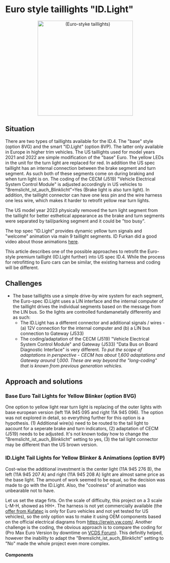 # Euro style taillights "ID.Light"
<div align="center">
  <img src="https://user-images.githubusercontent.com/107234448/183325196-1d971dd4-d042-40c1-9f65-0b1fc437ba41.jpeg" alt="(Euro-styke taillights)" width="300px">
</div>

## Situation
There are two types of taillights available for the ID.4. The "base" style (option 8VG) and the smart "ID.Light" (option 8VP). The latter only available in Europe in higher trim vehicles. The US taillights used for model years 2021 and 2022 are simple modification of the "base" Euro. The yellow LEDs in the unit for the turn light are replaced for red. In addition the US spec taillight has an internal connection between the brake segment and turn segment. As such both of these segments come on during braking and when turn light is on. The coding of the CECM (J519) "Vehicle Electrical System Control Module" is adjusted accordingly in US vehicles to "Bremslicht_ist_auch_Blinklicht"=Yes (Brake light is also turn light). In addition, the taillight connector can have one less pin and the wire harness one less wire, which makes it harder to retrofit yellow rear turn lights.

The US model year 2023 physically removed the turn light segment from the taillight for better esthetical appearance as the brake and turn segments were separated by tail/parking segment and it could be "too busy".

The top spec "ID.Light" provides dynamic yellow turn signals and "welcome" animation via main 9 taillight segments. ID Furkan did a good video about those animations [here](https://www.youtube.com/watch?v=KCvncdPqyN0).

This article describes one of the possible approaches to retrofit the Euro-style premium taillight (ID.Light further) into US spec ID.4. While the process for retrofitting to Euro cars can be similar, the existing harness and coding will be different.

## Challenges
- The base taillights use a simple drive-by wire system for each segment, the Euro-spec ID.Light uses a LIN interface and the internal computer of the taillight drives the individual segments based on the message from the LIN bus. So the lights are controlled fundamanetally differently and as such: 
  - The ID.Light has a different connector and additional signals / wires - (a) 12V connection for the internal computer and (b) a LIN bus connection to Gateway (J533)
  - The coding/adaptation of the CECM (J519) "Vehicle Electrical System Control Module" and Gateway (J533) "Data Bus on Board Diagnostic Interface" is very different. *To put the scope of adaptations in perspective - CECM has about 1,600 adaptations and Gateway around 1,000. These are way beyond the "long-coding" that is known from previous generation vehicles.*

## Approach and solutions

### Base Euro Tail Lights for Yellow Blinker (option 8VG)
One option to yellow light rear turn light is replacing of the outer lights with base european version (left 11A 945 095 and right  11A 945 096). The option was not explored in detail, so everything further for this option is a hypothesis. (1) Additional wire(s) need to be routed to the tail light to aacount for a seperate brake and turn indicators, (2) adaptation of CECM (J519) needs to be adjusted. It's not known today how to change the "Bremslicht_ist_auch_Blinklicht" setting to yes, (3) the tail light connector may be different than the US brown version.

### ID.Light Tail Lights for Yellow Blinker & Animations (option 8VP)
Cost-wise the additional investment is the center light (11A 945 276 B), the left (11A 945 207 A) and right (11A 945 208 A) light are almost same price as the base light. The amount of work seemed to be equal, so the decision was made to go with the ID.Light. Also, the "coolness" of animation was unbearable not to have.

Let us set the stage firts. On the scale of difficulty, this project on a 3 scale L-M-H, showed as HH+. The harness is not yet commercially available (the [offer from Kufatec](https://www.kufatec.com/en/light-sight/taillights/complete-set-led-rear-lights-with-dynamic-flashing-light-for-vw-id4-e21-46455)  is only for Euro vehicles and not yet tested for US vehicles), so the only option was to make it using OEM components based on the official electrical diagrams from https://erwin.vw.com/. Another challenge is the coding, the obvious approach is to compare the coding for (Pro Max Euro Version by downtime on [VCDS Forum](https://forums.ross-tech.com/index.php?threads/27745/)). This definitly helped, however the inability to adapt the "Bremslicht_ist_auch_Blinklicht" setting to "No" made the whole project even more complex. 

#### Components




